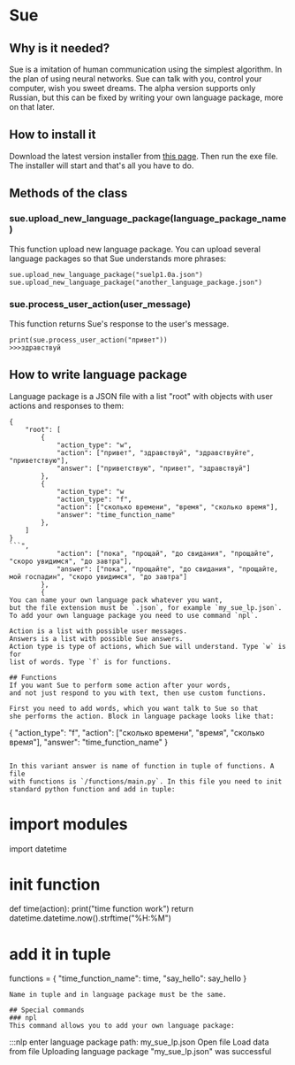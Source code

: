 # Sue

## Why is it needed?
Sue is a imitation of human communication using the simplest algorithm.
In the plan of using neural networks. Sue can talk with you,
control your computer, wish you sweet dreams.
The alpha version supports only Russian, but this can be fixed
by writing your own language package, more on that later.

## How to install it
Download the latest version installer from
[this page](https://github.com/fisicpy/sue/releases).
Then run the exe file.
The installer will start and that's all you have to do.

## Methods of the class

### sue.upload_new_language_package(language_package_name)
This function upload new language package. You can upload several
language packages so that Sue understands more phrases:
```
sue.upload_new_language_package("suelp1.0a.json")
sue.upload_new_language_package("another_language_package.json")
```
### sue.process_user_action(user_message)
This function returns Sue's response to the user's message.
```
print(sue.process_user_action("привет"))
>>>здравствуй
```

## How to write language package
Language package is a JSON file with a list "root"
with objects with user actions and responses to them:
```
{
    "root": [
        {
            "action_type": "w",
            "action": ["привет", "здравствуй", "здравствуйте", "приветствую"],
            "answer": ["приветствую", "привет", "здравствуй"]
        },
        {
            "action_type": "w
            "action_type": "f",
            "action": ["сколько времени", "время", "сколько время"],
            "answer": "time_function_name"
        },
    ]
}
```",
            "action": ["пока", "прощай", "до свидания", "прощайте", "скоро увидимся", "до завтра"],
            "answer": ["пока", "прощайте", "до свидания", "прощайте, мой госпадин", "скоро увидимся", "до завтра"]
        },
        {
You can name your own language pack whatever you want,
but the file extension must be `.json`, for example `my_sue_lp.json`. 
To add your own language package you need to use command `npl`.

Action is a list with possible user messages.
Answers is a list with possible Sue answers.
Action type is type of actions, which Sue will understand. Type `w` is for
list of words. Type `f` is for functions.

## Functions
If you want Sue to perform some action after your words,
and not just respond to you with text, then use custom functions.

First you need to add words, which you want talk to Sue so that
she performs the action. Block in language package looks like that:

```
{
    "action_type": "f",
    "action": ["сколько времени", "время", "сколько время"],
    "answer": "time_function_name"
}
```

In this variant answer is name of function in tuple of functions. A file
with functions is `/functions/main.py`. In this file you need to init
standard python function and add in tuple:
```
# import modules
import datetime

# init function
def time(action):
    print("time function work")
    return datetime.datetime.now().strftime("%H:%M")

# add it in tuple
functions = {
    "time_function_name": time,
    "say_hello": say_hello
}
```
Name in tuple and in language package must be the same.

## Special commands
### npl
This command allows you to add your own language package:
```
:::nlp
enter language package path: my_sue_lp.json
Open file
Load data from file
Uploading language package "my_sue_lp.json" was successful
```

